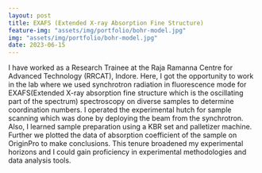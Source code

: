 ```yaml
---
layout: post
title: EXAFS (Extended X-ray Absorption Fine Structure)
feature-img: "assets/img/portfolio/bohr-model.jpg"
img: "assets/img/portfolio/bohr-model.jpg"
date: 2023-06-15
---
```


I have worked as a Research Trainee at the Raja Ramanna Centre for Advanced Technology (RRCAT), Indore. Here, I got the opportunity to work in the lab where we used  synchrotron radiation in fluorescence mode for EXAFS(Extended X-ray absorption fine structure which is the oscillating part of the spectrum) spectroscopy on diverse samples to determine coordination numbers. I operated the experimental hutch for sample scanning which was done by deploying the beam from the synchrotron. Also, I learned sample preparation using a KBR set and palletizer machine. Further we  plotted the data of absorption coefficient of the sample on OriginPro to make conclusions. This tenure broadened my experimental horizons  and I could gain proficiency in experimental methodologies and data analysis tools. 


